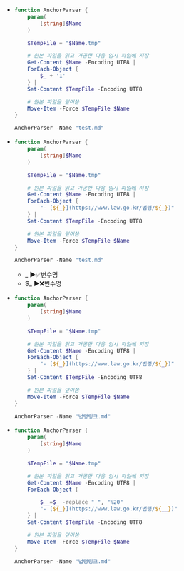 
- ```ps1
  function AnchorParser {
      param(
          [string]$Name
      )

      $TempFile = "$Name.tmp"

      # 원본 파일을 읽고 가공한 다음 임시 파일에 저장
      Get-Content $Name -Encoding UTF8 | 
      ForEach-Object {
          $_ + '1'
      } | 
      Set-Content $TempFile -Encoding UTF8

      # 원본 파일을 덮어씀
      Move-Item -Force $TempFile $Name
  }

  AnchorParser -Name "test.md"
  ```

- ```ps1
  function AnchorParser {
      param(
          [string]$Name
      )

      $TempFile = "$Name.tmp"

      # 원본 파일을 읽고 가공한 다음 임시 파일에 저장
      Get-Content $Name -Encoding UTF8 | 
      ForEach-Object {
          "- [${_}](https://www.law.go.kr/법령/${_})"
      } | 
      Set-Content $TempFile -Encoding UTF8

      # 원본 파일을 덮어씀
      Move-Item -Force $TempFile $Name
  }

  AnchorParser -Name "test.md"
  ```
  - _  ▶️✅변수명
  - $_ ▶️❌변수명

- ```ps1
  function AnchorParser {
      param(
          [string]$Name
      )

      $TempFile = "$Name.tmp"

      # 원본 파일을 읽고 가공한 다음 임시 파일에 저장
      Get-Content $Name -Encoding UTF8 | 
      ForEach-Object {
          "- [${_}](https://www.law.go.kr/법령/${_})"
      } | 
      Set-Content $TempFile -Encoding UTF8

      # 원본 파일을 덮어씀
      Move-Item -Force $TempFile $Name
  }

  AnchorParser -Name "법령링크.md"
  ```

- ```ps1
  function AnchorParser {
      param(
          [string]$Name
      )

      $TempFile = "$Name.tmp"

      # 원본 파일을 읽고 가공한 다음 임시 파일에 저장
      Get-Content $Name -Encoding UTF8 | 
      ForEach-Object {

          $__=$_ -replace " ", "%20"
          "- [${_}](https://www.law.go.kr/법령/${__})"
      } | 
      Set-Content $TempFile -Encoding UTF8

      # 원본 파일을 덮어씀
      Move-Item -Force $TempFile $Name
  }

  AnchorParser -Name "법령링크.md"
  ```
